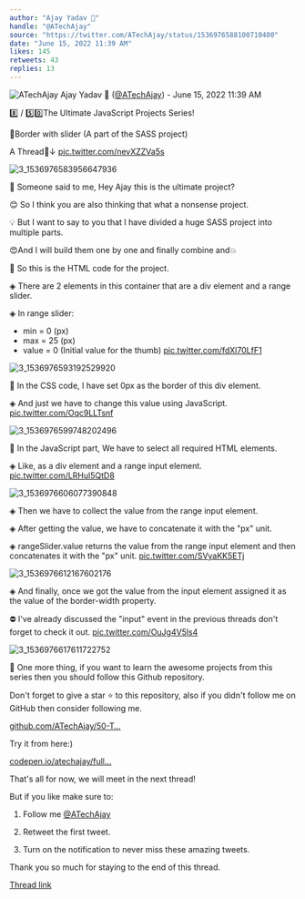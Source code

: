 ```yaml
---
author: "Ajay Yadav 🎯"
handle: "@ATechAjay"
source: "https://twitter.com/ATechAjay/status/1536976588100710400"
date: "June 15, 2022 11:39 AM"
likes: 145
retweets: 43
replies: 13
---
```

![ATechAjay](https://pbs.twimg.com/profile_images/1485567675111981057/mLsrcZdB_normal.jpg)
Ajay Yadav 🎯 ([@ATechAjay](https://twitter.com/ATechAjay)) - June 15, 2022 11:39 AM

8️⃣ / 5️⃣0️⃣The Ultimate JavaScript Projects Series!  

🎉Border with slider (A part of the SASS project)

A Thread🧵↓ [pic.twitter.com/nevXZZVa5s](https://twitter.com/ATechAjay/status/1536976588100710400/photo/1)

![3_1536976583956647936](https://pbs.twimg.com/media/FVRwD1LUUAAy96i.png)

👀 Someone said to me, Hey Ajay this is the ultimate project?

😊 So I think you are also thinking that what a nonsense project.

💡 But I want to say to you that I have divided a huge SASS project into multiple parts.

😍And I will build them one by one and finally combine and💥

📌 So this is the HTML code for the project.

◈ There are 2 elements in this container that are a div element and a range slider.

◈ In range slider:
- min = 0 (px)
- max = 25 (px)
- value = 0 (Initial value for the thumb) [pic.twitter.com/fdXl70LfF1](https://twitter.com/ATechAjay/status/1536976598062100481/photo/1)

![3_1536976593192529920](https://pbs.twimg.com/media/FVRwEXlUsAAZoho.jpg)

📌 In the CSS code, I have set 0px as the border of this div element.

◈ And just we have to change this value using JavaScript. [pic.twitter.com/Oqc9LLTsnf](https://twitter.com/ATechAjay/status/1536976604441636864/photo/1)

![3_1536976599748202496](https://pbs.twimg.com/media/FVRwEwAUUAATi11.png)

📌 In the JavaScript part, We have to select all required HTML elements.

◈ Like, as a div element and a range input element. [pic.twitter.com/LRHul5QtD8](https://twitter.com/ATechAjay/status/1536976610498183169/photo/1)

![3_1536976606077390848](https://pbs.twimg.com/media/FVRwFHlUEAAWduG.png)

◈ Then we have to collect the value from the range input element.

◈ After getting the value, we have to concatenate it with the "px" unit.

◈ rangeSlider.value returns the value from the range input element and then concatenates it with the "px" unit. [pic.twitter.com/SVyaKK5ETj](https://twitter.com/ATechAjay/status/1536976616185688064/photo/1)

![3_1536976612167602176](https://pbs.twimg.com/media/FVRwFeRVUAAqQIV.png)

◈ And finally, once we got the value from the input element assigned it as the value of the border-width property.

⛔ I've already discussed the "input" event in the previous threads don't forget to check it out. [pic.twitter.com/OuJg4V5ls4](https://twitter.com/ATechAjay/status/1536976621957042176/photo/1)

![3_1536976617611722752](https://pbs.twimg.com/media/FVRwFyjUAAAKlt-.png)

🔔 One more thing, if you want to learn the awesome projects from this series then you should follow this Github repository. 

Don't forget to give a star ⭐ to this repository, also if you didn't follow me on GitHub then consider following me.

[github.com/ATechAjay/50-T…](https://github.com/ATechAjay/50-The-Ultimate-JavaScript-Projects-Series)

Try it from here:)

[codepen.io/atechajay/full…](https://codepen.io/atechajay/full/XWZOqMx)

That's all for now, we will meet in the next thread!

But if you like make sure to:

1. Follow me [@ATechAjay](https://twitter.com/ATechAjay) 

2. Retweet the first tweet.

3. Turn on the notification to never miss these amazing tweets.

Thank you so much for staying to the end of this thread.

[Thread link](https://twitter.com/ATechAjay/status/1536976588100710400)